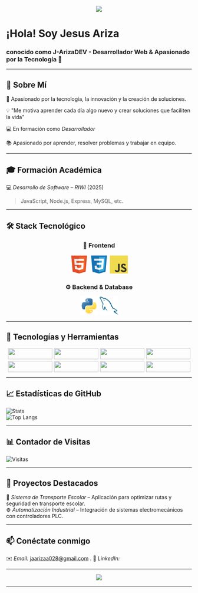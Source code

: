 
<p align="center">
<img src="https://readme-typing-svg.herokuapp.com?font=Fira+Code&size=22&pause=1000&color=00F700&center=true&vCenter=true&width=500&lines=Bienvenido+a+mi+perfil+GitHub!;Desarrollador+de+Software;Apasionado+por+la+tecnolog%C3%ADa">
</p>


<h1>¡Hola! Soy Jesus Ariza</h1>
<h3>  conocido como <strong>J-ArizaDEV</strong> - Desarrollador Web & Apasionado por la Tecnología 🚀</h3>

---

## 📌 Sobre Mí   

🚀 Apasionado por la tecnología, la innovación y la creación de soluciones. 

💡 "Me motiva aprender cada día algo nuevo y crear soluciones que faciliten la vida"  

💻 En formación como *Desarrollador*  

📚 Apasionado por aprender, resolver problemas y trabajar en equipo.  

---

## 🎓 Formación Académica  

💻 *Desarrollo de Software – RIWI* (2025)  
> JavaScript, Node.js, Express, MySQL, etc.
  
---

## 🛠 Stack Tecnológico  

<h3 align="center"> 🎨 Frontend </h3> 
 <p align="center">
  <img src="https://raw.githubusercontent.com/devicons/devicon/master/icons/html5/html5-original.svg" width="50" height="50" />
  <img src="https://raw.githubusercontent.com/devicons/devicon/master/icons/css3/css3-original.svg" width="50" height="50" />
  <img src="https://raw.githubusercontent.com/devicons/devicon/master/icons/javascript/javascript-original.svg" width="50" height="50" />
</p>



 <h3 align="center"> ⚙️ Backend & Database </h3>
<p align="center">
  <img src="https://raw.githubusercontent.com/devicons/devicon/master/icons/python/python-original.svg" width="50" height="50" />
  <img src="https://raw.githubusercontent.com/devicons/devicon/master/icons/mysql/mysql-original.svg" width="50" height="50" />
</p>


---


## 🧰 Tecnologías y Herramientas

<div align="center" style="display: flex; flex-wrap: wrap; gap: 5px; justify-content: center;">
  <img src="https://img.shields.io/badge/-JavaScript-FFD700?style=flat&logo=javascript&logoColor=000" style="width:120px; height:30px;" />
  <img src="https://img.shields.io/badge/-Node.js-3C873A?style=flat&logo=node.js&logoColor=fff" style="width:120px; height:30px;" />
  <img src="https://img.shields.io/badge/-Express-000000?style=flat&logo=express&logoColor=fff" style="width:120px; height:30px;" />
  <img src="https://img.shields.io/badge/-MySQL-005C84?style=flat&logo=mysql&logoColor=fff" style="width:120px; height:30px;" />
  <img src="https://img.shields.io/badge/-Git-F1502F?style=flat&logo=git&logoColor=fff" style="width:120px; height:30px;" />
  <img src="https://img.shields.io/badge/-GitHub-181717?style=flat&logo=github&logoColor=fff" style="width:120px; height:30px;" />
  <img src="https://img.shields.io/badge/-HTML5-E34F26?style=flat&logo=html5&logoColor=fff" style="width:120px; height:30px;" />
  <img src="https://img.shields.io/badge/-CSS3-1572B6?style=flat&logo=css3&logoColor=fff" style="width:120px; height:30px;" />
</div>

---

## 📈 Estadísticas de GitHub  
![Stats](https://github-readme-stats.vercel.app/api?username=J-ArizaDEV&show_icons=true&theme=radical)  
![Top Langs](https://github-readme-stats.vercel.app/api/top-langs/?username=J-ArizaDEV&layout=compact&theme=radical)  

---

## 📊 Contador de Visitas  
![Visitas](https://komarev.com/ghpvc/?username=J-ArizaDEV&label=Visitas&color=blue&style=flat)

---

## 📌 Proyectos Destacados  

🚖 *Sistema de Transporte Escolar* – Aplicación para optimizar rutas y seguridad en transporte escolar.  
⚙️ *Automatización Industrial* – Integración de sistemas electromecánicos con controladores PLC.  

---

## 📫 Conéctate conmigo  

✉️ *Email:* jaarizaa028@gmail.com .
💼 *LinkedIn:* 


---

<p align="center">
<img src="https://readme-typing-svg.herokuapp.com?font=Fira+Code&size=22&pause=1000&color=00F700&center=true&vCenter=true&width=500&lines=Bienvenido+a+mi+perfil+GitHub!;Desarrollador+de+Software;Apasionado+por+la+tecnolog%C3%ADa">
</p>

---
